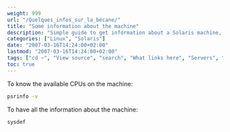 ```yaml
---
weight: 999
url: "/Quelques_infos_sur_la_bécane/"
title: "Some information about the machine"
description: "Simple guide to get information about a Solaris machine, including CPU details and system configuration."
categories: ["Linux", "Solaris"]
date: "2007-03-16T14:24:00+02:00"
lastmod: "2007-03-16T14:24:00+02:00"
tags: ["cd ~", "View source", "search", "What links here", "Servers", "Special pages", "Network", "Development", "Resume", "Solaris"]
toc: true
---
```


To know the available CPUs on the machine:

```bash
psrinfo -v
```

To have all the information about the machine:

```bash
sysdef
```
